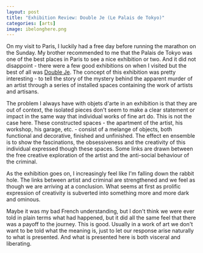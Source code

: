 ```yaml
---
layout: post
title: "Exhibition Review: Double Je (Le Palais de Tokyo)"
categories: [arts]
image: ibelonghere.png
---
```


On my visit to Paris, I luckily had a free day before running the marathon on the Sunday. My brother recommended to me that the Palais de Tokyo was one of the best places in Paris to see a nice exhibition or two. And it did not disappoint - there were a few good exhibitions on when I visited but the best of all was [Double Je](http://www.palaisdetokyo.com/en/exhibition/double-je). The concept of this exhibition was pretty interesting - to tell the story of the mystery behind the apparent murder of an artist through a series of installed spaces containing the work of artists and artisans.

The problem I always have with objets d'arte in an exhibition is that they are out of context, the isolated pieces don't seem to make a clear statement or impact in the same way that individual works of fine art do. This is not the case here. These constructed spaces - the apartment of the artist, his workshop, his garage, etc. - consist of a melange of objects, both functional and decorative, finished and unfinished. The effect en ensemble is to show the fascinations, the obsessiveness and the creativity of this individual expressed though these spaces. Some links are drawn between the free creative exploration of the artist and the anti-social behaviour of the criminal. 

As the exhibition goes on, I increasingly feel like I'm falling down the rabbit hole. The links between artist and criminal are strengthened and we feel as though we are arriving at a conclusion. What seems at first as prolific expression of creativity is subverted into something more and more dark and ominous.

Maybe it was my bad French understanding, but I don't think we were ever told in plain terms what had happened, but it did all the same feel that there was a payoff to the journey. This is good. Usually in a work of art we don't want to be told what the meaning is, just to let our response arise naturally to what is presented. And what is presented here is both visceral and liberating.




